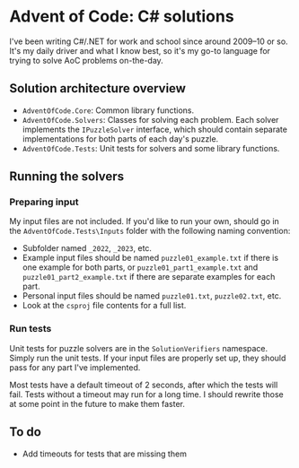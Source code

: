 # Advent of Code: C# solutions

I've been writing C#/.NET for work and school since around 2009–10 or so. It's
my daily driver and what I know best, so it's my go-to language for trying to
solve AoC problems on-the-day.

## Solution architecture overview

- `AdventOfCode.Core`: Common library functions.
- `AdventOfCode.Solvers`: Classes for solving each problem. Each solver
  implements the `IPuzzleSolver` interface, which should contain separate
  implementations for both parts of each day's puzzle.
- `AdventOfCode.Tests`: Unit tests for solvers and some library functions.

## Running the solvers

### Preparing input

My input files are not included. If you'd like to run your own, should go in the
`AdventOfCode.Tests\Inputs` folder with the following naming convention:

- Subfolder named `_2022`, `_2023`, etc.
- Example input files should be named `puzzle01_example.txt` if there is one
  example for both parts, or `puzzle01_part1_example.txt` and
  `puzzle01_part2_example.txt` if there are separate examples for each part.
- Personal input files should be named `puzzle01.txt`, `puzzle02.txt`, etc.
- Look at the `csproj` file contents for a full list.

### Run tests

Unit tests for puzzle solvers are in the `SolutionVerifiers` namespace. Simply
run the unit tests. If your input files are properly set up, they should pass
for any part I've implemented.

Most tests have a default timeout of 2 seconds, after which the tests will fail.
Tests without a timeout may run for a long time. I should rewrite those at some
point in the future to make them faster.

## To do

- Add timeouts for tests that are missing them
